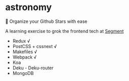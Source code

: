 # astronomy
:star2: Organize your Github Stars with ease

A learning exercise to grok the frontend tech at [Segment](https://github.com/segemntio)

- Redux √
- PostCSS + cssnext √
- Makefiles √
- Webpack √
- Koa
- Deku - Deku-router
- MongoDB
